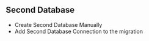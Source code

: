 ## Second Database

- Create Second Database Manually
- Add Second Database Connection to the migration